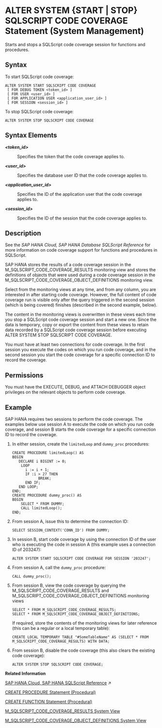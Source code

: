 <!-- loio1a40f07c15c3401083fc8fd8b9786f7b -->

# ALTER SYSTEM \{START | STOP\} SQLSCRIPT CODE COVERAGE Statement \(System Management\)

Starts and stops a SQLScript code coverage session for functions and procedures.



## Syntax

To start SQLScript code coverage:

```
ALTER SYSTEM START SQLSCRIPT CODE COVERAGE
 [ FOR DEBUG TOKEN <token_id> ]
 [ FOR USER <user_id> ]
 [ FOR APPLICATION USER <application_user_id> ]
 [ FOR SESSION <session_id> ]
```

To stop SQLScript code coverage:

```
ALTER SYSTEM STOP SQLSCRIPT CODE COVERAGE
```



<a name="loio1a40f07c15c3401083fc8fd8b9786f7b__sql_alter_system_start_perftrace_1sql_alter_system_start_perftrace_syntax_element"/>

## Syntax Elements


<dl>
<dt><b>

*<token\_id\>*

</b></dt>
<dd>

Specifies the token that the code coverage applies to.



</dd><dt><b>

*<user\_id\>*

</b></dt>
<dd>

Specifies the database user ID that the code coverage applies to.



</dd><dt><b>

*<application\_user\_id\>*

</b></dt>
<dd>

Specifies the ID of the application user that the code coverage applies to.



</dd><dt><b>

*<session\_id\>*

</b></dt>
<dd>

Specifies the ID of the session that the code coverage applies to.



</dd>
</dl>



<a name="loio1a40f07c15c3401083fc8fd8b9786f7b__sql_alter_system_start_perftrace_1sql_alter_system_start_perftrace_description"/>

## Description

See the *SAP HANA Cloud, SAP HANA Database SQLScript Reference* for more information on code coverage support for functions and procedures in SQLScript.

SAP HANA stores the results of a code coverage session in the M\_SQLSCRIPT\_CODE\_COVERAGE\_RESULTS monitoring view and stores the definitions of objects that were used during a code coverage session in the M\_SQLSCRIPT\_CODE\_COVERAGE\_OBJECT\_DEFINITIONS monitoring view.

Select from the monitoring views at any time, and from any column, you are interested in after starting code coverage. However, the full content of code coverage run is visible only after the query triggered in the second session \(which is being covered\) finishes \(described in the second example, below\).

The content in the monitoring views is overwritten in these views each time you stop a SQLScript code coverage session and start a new one. Since the data is temporary, copy or export the content from these views to retain data recorded by a SQLScript code coverage session before executing ALTER SYSTEM STOP SQLSCRIPT CODE COVERAGE.

You must have at least two connections for code coverage. In the first session you execute the codes on which you run code coverage, and in the second session you start the code coverage for a specific connection ID to record the coverage.



<a name="loio1a40f07c15c3401083fc8fd8b9786f7b__section_e1m_tpj_mfb"/>

## Permissions

You must have the EXECUTE, DEBUG, and ATTACH DEBUGGER object privileges on the relevant objects to perform code coverage.



<a name="loio1a40f07c15c3401083fc8fd8b9786f7b__sql_alter_system_stop_perftrace_1sql_alter_system_start_perftrace_example"/>

## Example

SAP HANA requires two sessions to perform the code coverage. The examples below use session A to execute the code on which you run code coverage, and session B starts the code coverage for a specific connection ID to record the coverage.

1.  In either session, create the `limitedLoop` and `dummy_proc` procedures:

    ```
    CREATE PROCEDURE limitedLoop() AS
    BEGIN
       DECLARE i BIGINT := 0;
        LOOP
          i := i + 1;
          IF :i > 27 THEN
                BREAK;
          END IF;
       END LOOP;
    END;
    CREATE PROCEDURE dummy_proc() AS
    BEGIN
        SELECT * FROM DUMMY;
        CALL limitedLoop();
    END;
    ```

2.  From session A, issue this to determine the connection ID:

    ```
    SELECT SESSION_CONTEXT('CONN_ID') FROM DUMMY;
    ```

3.  In session B, start code coverage by using the connection ID of the user who is executing the code in session A \(this example uses a connection ID of 203247\):

    ```
    ALTER SYSTEM START SQLSCRIPT CODE COVERAGE FOR SESSION '203247';
    ```

4.  From session A, call the `dummy_proc` procedure:

    ```
    CALL dummy_proc();
    ```

5.  From session B, view the code coverage by querying the M\_SQLSCRIPT\_CODE\_COVERAGE\_RESULTS and M\_SQLSCRIPT\_CODE\_COVERAGE\_OBJECT\_DEFINITIONS monitoring views

    ```
    SELECT * FROM M_SQLSCRIPT_CODE_COVERAGE_RESULTS;
    SELECT * FROM M_SQLSCRIPT_CODE_COVERAGE_OBJECT_DEFINITIONS;
    ```

    If required, store the contents of the monitoring views for later reference \(this can be a regular or a local temporary table\):

    ```
    CREATE LOCAL TEMPORARY TABLE "#SomeTableName" AS (SELECT * FROM M_SQLSCRIPT_CODE_COVERAGE_RESULTS) WITH DATA;
    ```

6.  From session B, disable the code coverage \(this also clears the existing code coverage\):

    ```
    ALTER SYSTEM STOP SQLSCRIPT CODE COVERAGE;
    ```


**Related Information**  


[SAP HANA Cloud, SAP HANA SQLScript Reference](https://help.sap.com/viewer/d1cb63c8dd8e4c35a0f18aef632687f0/2023_2_QRC/en-US/28f2d64d4fab4e789ee0070be418419d.html "This reference describes how to use the SQL extension SAP HANA SQLScript to embed data-intensive application logic into SAP HANA.") :arrow_upper_right:

[CREATE PROCEDURE Statement \(Procedural\)](create-procedure-statement-procedural-20d4674.md "Creates a procedure that uses the specified programming language.")

[CREATE FUNCTION Statement \(Procedural\)](create-function-statement-procedural-20d42e7.md "Creates a user-defined function.")

[M\_SQLSCRIPT\_CODE\_COVERAGE\_RESULTS System View](../../020-System-Views-Reference/022-Monitoring-Views/m-sqlscript-code-coverage-results-system-view-9628091.md "Provides per-session SQLScript code coverage results.")

[M\_SQLSCRIPT\_CODE\_COVERAGE\_OBJECT\_DEFINITIONS System View](../../020-System-Views-Reference/022-Monitoring-Views/m-sqlscript-code-coverage-object-definitions-system-view-7992c97.md "Provides definitions for the objects referenced in SQLScript code coverage results.")

